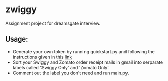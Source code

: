 # zwiggy

Assignment project for dreamsgate interview.

## Usage:

- Generate your own token by running quickstart.py and following the instructions given in this [link][gmail-api]
- Sort your Swiggy and Zomato order receipt mails in gmail into serparate labels called 'Swiggy Only' and 'Zomato Only'.
- Comment out the label you don't need and run main.py.

[gmail-api]: https://developers.google.com/gmail/api/quickstart/python
